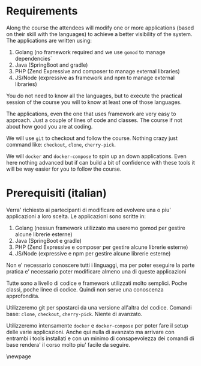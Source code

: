 # Requirements

Along the course the attendees will modify one or more applications (based on
their skill with the languages) to achieve a better visibility of the system.
The applications are written using:

1. Golang (no framework required and we use `gomod` to manage dependencies`
2. Java (SpringBoot and gradle)
3. PHP (Zend Expressive and composer to manage external libraries)
4. JS/Node (expressive as framework and npm to manage external libraries)

You do not need to know all the languages, but to execute the practical session
of the course you will to know at least one of those languages.

The applications, even the one that uses framework are very easy to approach.
Just a couple of lines of code and classes. The course if not about how good you
are at coding.

We will use `git` to checkout and follow the course. Nothing crazy just command
like: `checkout`, `clone`, `cherry-pick`.

We will `docker` and `docker-compose` to spin up an down applications. Even here
nothing advanced but if can build a bit of confidence with these tools it will
be way easier for you to follow the course.

# Prerequisiti (italian)

Verra' richiesto ai partecipanti di modificare ed evolvere una o piu'
applicazioni a loro scelta. Le applicazioni sono scritte in:

1. Golang (nessun framework utilizzato ma useremo gomod per gestire alcune
   librerie esterne)
2. Java (SpringBoot e gradle)
3. PHP (Zend Expressive e composer per gestire alcune librerie esterne)
4. JS/Node (expressive e npm per gestire alcune librerie esterne)

Non e' necessario conoscere tutti i linguaggi, ma per poter eseguire la parte
pratica e' necessario poter modificare almeno una di queste applicazioni

Tutte sono a livello di codice e framework utilizzati molto semplici. Poche
classi, poche linee di codice. Quindi non serve una conoscenza approfondita.

Utilizzeremo git per spostarci da una versione all'altra del codice. Comandi
base: `clone`, `checkout`, `cherry-pick`. Niente di avanzato.

Utilizzeremo intensamente `docker` e `docker-compose` per poter fare il setup
delle varie applicazioni. Anche qui nulla di avanzato ma arrivare con entrambi i
tools installati e con un minimo di consapevolezza dei comandi di base rendera'
il corso molto piu' facile da seguire.

\newpage
